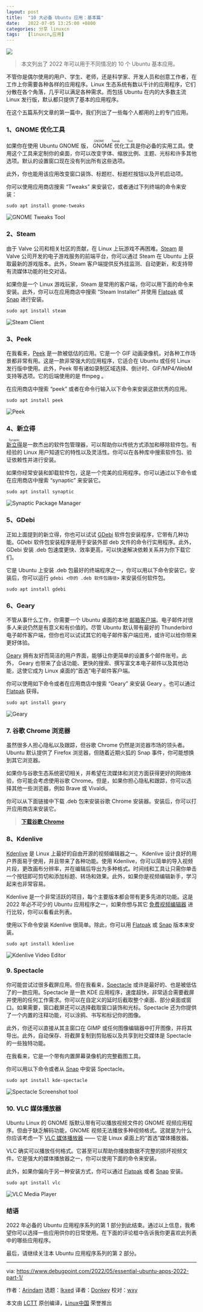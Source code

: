 ```yaml
---
layout: post
title:	"10 大必备 Ubuntu 应用：基本篇"
date:	2022-07-05 13:25:00 +0800 
categories:	分享 linuxcn 
tags:	[linuxcn,应用]
---
```



![](/Asserts/Images/album/202207/05/132504xx09az5i4ip0pel5.jpg)



> 
> 本文列出了 2022 年可以用于不同情况的 10 个 Ubuntu 基本应用。
> 
> 
> 


不管你是偶尔使用的用户、学生、老师，还是科学家、开发人员和创意工作者，在工作上你需要各种各样的应用程序。Linux 生态系统有数以千计的应用程序，它们分散在各个角落，几乎可以满足各种需求。而包括 Ubuntu 在内的大多数主流 Linux 发行版，默认都只提供了基本的应用程序。


在这个五篇系列文章的第一篇中，我们列出了一些每个人都用的上的专门应用。


### 1、GNOME 优化工具


如果你在使用 Ubuntu GNOME 版，<ruby> GNOME 优化工具 <rt>  GNOME Tweak Tool </rt></ruby>是你必备的实用工具。使用这个工具来定制你的桌面，你可以改变字体、缩放比例、主题、光标和许多其他选项。默认的设置窗口现在没有列出所有这些选项。


此外，你也能用该应用改变窗口装饰、标题栏、标题栏按钮以及开机启动项。


你可以使用应用商店搜索 “Tweaks” 来安装它，或者通过下列终端的命令来安装：



```
sudo apt install gnome-tweaks

```

![GNOME Tweaks Tool](/Asserts/Images/album/202207/05/132641c3u81mzz3urmfycm.jpg)


### 2、Steam


由于 Valve 公司和相关社区的贡献，在 Linux 上玩游戏不再困难。[Steam](https://store.steampowered.com/) 是 Valve 公司开发的电子游戏服务的前端平台，你可以通过 Steam 在 Ubuntu 上获取最新的游戏版本。此外，Steam 客户端提供反外挂监测、自动更新，和支持带有流媒体功能的社交对话。


如果你是一个 Linux 游戏玩家，Steam 是常用的客户端，你可以用下面的命令来安装。此外，你可以在应用商店中搜索 “Steam Installer” 并使用 [Flatpak](https://flathub.org/apps/details/com.valvesoftware.Steam) 或 [Snap](https://snapcraft.io/steam) 进行安装。



```
sudo apt install steam

```

![Steam Client](/Asserts/Images/album/202207/05/132700ed0aakss3use9i99.jpg)


### 3、Peek


在我看来，[Peek](https://github.com/phw/peek) 是一款被低估的应用。它是一个 GIF 动画录像机，对各种工作场景都非常有用。这是一款非常强大的应用程序，它适合在 Ubuntu 或任何 Linux 发行版中使用。此外，Peek 带有诸如录制区域选择、倒计时、GIF/MP4/WebM 支持等选项。它的后端使用的是 ffmpeg 。


在应用商店中搜索 “peek” 或者在命令行输入以下命令来安装这款优秀的应用。



```
sudo apt install peek

```

![Peek](/Asserts/Images/album/202207/05/132713w51c5lo1ccc5qfop.jpg)


### 4、新立得


<ruby> <a href="https://www.nongnu.org/synaptic/">  新立得 </a> <rt>  Synaptic </rt></ruby> 是一款杰出的软件包管理器，可以帮助你以传统方式添加和移除软件包。有经验的 Linux 用户知道它的特性以及灵活性。你可以在各种库中搜索软件包、验证依赖性并进行安装。


如果你经常安装和卸载软件包，这是一个完美的应用程序。你可以通过以下命令或在应用商店中搜索 “synaptic” 来安装它。



```
sudo apt install synaptic

```

![Synaptic Package Manager](/Asserts/Images/album/202207/05/132508v85ajczmx8pl8akp.jpg)


### 5、GDebi


正如上面提到的新立得，你也可以试试 [GDebi](https://launchpad.net/gdebi) 软件包安装程序，它带有几种功能。GDebi 软件包安装程序是用于安装外部 deb 文件的命令行实用程序。此外，GDebi 安装 .deb 包速度更快、效率更高，可以快速解决依赖关系并为你下载它们。


它是 Ubuntu 上安装 .deb 包最好的终端程序之一，你可以用以下命令安装它。安装后，你可以运行 `gdebi <你的 .deb 软件包路径>` 来安装任何软件包。



```
sudo apt install gdebi

```

### 6、Geary


不管从事什么工作，你需要一个 Ubuntu 桌面的本地 [邮箱客户端](https://www.debugpoint.com/2019/06/best-email-client-linux-windows/)。电子邮件对很多人来说仍然是有意义和有价值的。尽管 Ubuntu 默认带有最好的 Thunderbird 电子邮件客户端，但你也可以试试其它的电子邮件客户端应用，或许可以给你带来更好体验。


[Geary](https://wiki.gnome.org/Apps/Geary) 拥有友好而简洁的用户界面，能够让你更简单的设置多个邮件账号。此外， Geary 也带来了会话功能、更快的搜索、撰写富文本电子邮件以及其他功能，这使它成为 Linux 桌面的“首选”电子邮件客户端。


你可以使用如下命令或者在应用商店中搜索 “Geary” 来安装 Geary 。也可以通过 [Flatpak](https://flathub.org/apps/details/org.gnome.Geary) 获得。



```
sudo apt install geary

```

![Geary](/Asserts/Images/album/202207/05/132509kvfdfq66cvq51qfz.png)


### 7. 谷歌 Chrome 浏览器


虽然很多人担心隐私以及跟踪，但谷歌 Chrome 仍然是浏览器市场的领头者。Ubuntu 默认提供了 Firefox 浏览器，但随着近期火狐的 Snap 事件，你可能想换到其它浏览器。


如果你与谷歌生态系统密切相关，并希望在流媒体和浏览方面获得更好的网络体验，你可能会考虑使用谷歌 Chrome。但是，如果你担心隐私和跟踪，你可以选择其他一些浏览器，例如 Brave 或 Vivaldi。


你可以从下面链接中下载 .deb 包来安装谷歌 Chrome 安装器。安装后，你可以打开应用商店来安装它。



> 
> **[下载谷歌 Chrome](https://www.google.com/chrome)**
> 
> 
> 


### 8、Kdenlive


[Kdenlive](https://kdenlive.org/) 是 Linux 上最好的自由开源的视频编辑器之一。 Kdenlive 设计良好的用户界面易于使用，并且带来了各种功能。使用 Kdenlive，你可以简单的导入视频片段，更改画布分辨率，并在编辑后导出为多种格式。时间线和工具让只需你单击一个按钮即可剪切和添加标题、转场和效果。此外，如果你是视频编辑新手，学习起来也非常容易。


Kdenlive 是一个非常活跃的项目，每个主要版本都会带有更多先进的功能。这是 2022 年必不可少的 Ubuntu 应用程序之一，如果你想与其它 [免费视频编辑器](https://www.debugpoint.com/2019/09/best-free-video-editors-linux-ubuntu/) 进行比较，你可以看看此列表。


使用以下命令安装 Kdenlive 很简单。除此，你可以用 [Flatpak](https://flathub.org/apps/details/org.kde.kdenlive) 或 [Snap](https://snapcraft.io/kdenlive) 版本来安装。



```
sudo apt install kdenlive

```

![Kdenlive Video Editor](/Asserts/Images/album/202207/05/132741wwkl4qn6hs96v9ru.jpg)


### 9. Spectacle


你可能尝试过很多截屏应用。但在我看来，[Spectacle](https://apps.kde.org/spectacle/) 或许是最好的、也是被低估了的一款应用。Spectacle 是一款 KDE 应用程序，速度超快，非常适合需要截屏并使用的任何工作需求。你可以在自定义的延时后截取整个桌面、部分桌面或窗口。如果需要，窗口截屏还可以选择截取窗口装饰和光标。Spectacle 还为你提供了一个内置的注释功能，可以涂鸦、书写和标记你的图像。


此外，你还可以直接从其主窗口在 GIMP 或任何图像编辑器中打开图像，并将其导出。此外，自动保存、将截屏复制到剪贴板以及共享到社交媒体是 Spectacle 的一些独特功能。


在我看来，它是一个带有内置屏幕录像机的完整截图工具。


你可以用以下命令或者从 [Snap](https://snapcraft.io/spectacle) 中安装 Spectacle。



```
sudo apt install kde-spectacle

```

![Spectacle Screenshot tool](/Asserts/Images/album/202207/05/132757s6gfzkhz433owp0f.jpg)


### 10. VLC 媒体播放器


Ubuntu Linux 的 GNOME 版默认带有可以播放视频文件的 GNOME 视频应用程序。但由于缺乏解码功能，GNOME 视频无法播放多种视频格式。这就是为什么你应该考虑一下 [VLC 媒体播放器](https://www.videolan.org/vlc) —— 它是 Linux 桌面上的“首选”媒体播放器。


VLC 确实可以播放任何格式。它甚至可以帮助你播放数据不完整的损坏视频文件。它是强大的媒体播放器之一，你可以使用下面的命令来安装。


此外，如果你偏向于另一种安装方式，你可以通过 [Flatpak](https://flathub.org/apps/details/org.videolan.VLC) 或者 [Snap](https://snapcraft.io/vlc) 安装。



```
sudo apt install vlc

```

![VLC Media Player](/Asserts/Images/album/202207/05/132509qw81pumm79ff89um.jpg)


### 结语


2022 年必备的 Ubuntu 应用程序系列的第 1 部分到此结束。通过以上信息，我希望你可以选择一些应用供你的日常使用。在下面的评论框中告诉我你更喜欢此列表中的哪些应用程序。


最后，请继续关注本 Ubuntu 应用程序系列的第 2 部分。




---


via: <https://www.debugpoint.com/2022/05/essential-ubuntu-apps-2022-part-1/>


作者：[Arindam](https://www.debugpoint.com/author/admin1/) 选题：[lkxed](https://github.com/lkxed) 译者：[Donkey](https://github.com/Donkey-Hao) 校对：[wxy](https://github.com/wxy)


本文由 [LCTT](https://github.com/LCTT/TranslateProject) 原创编译，[Linux中国](https://linux.cn/) 荣誉推出
